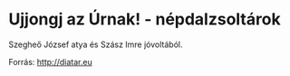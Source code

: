 Ujjongj az Úrnak! - népdalzsoltárok 
===================================

Szegheő József atya és Szász Imre jóvoltából.

Forrás: http://diatar.eu
